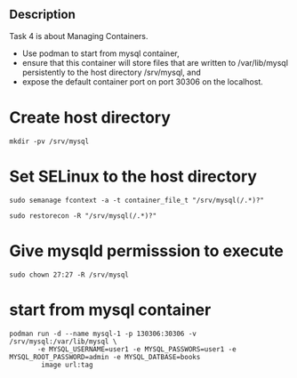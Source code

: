 Description
---
Task 4 is about Managing Containers.
- Use podman to start from mysql container,
- ensure that this container will store files that are written to /var/lib/mysql persistently to the host directory /srv/mysql, and
- expose the default container port on port 30306 on the localhost.


# Create host directory

```
mkdir -pv /srv/mysql
```

# Set SELinux to the host directory

```
sudo semanage fcontext -a -t container_file_t "/srv/mysql(/.*)?"
```

```
sudo restorecon -R "/srv/mysql(/.*)?"
```
# Give mysqld permisssion to execute

```
sudo chown 27:27 -R /srv/mysql
```
# start from mysql container

```
podman run -d --name mysql-1 -p 130306:30306 -v /srv/mysql:/var/lib/mysql \
       -e MYSQL_USERNAME=user1 -e MYSQL_PASSWORS=user1 -e MYSQL_ROOT_PASSWORD=admin -e MYSQL_DATBASE=books
        image url:tag  
```
